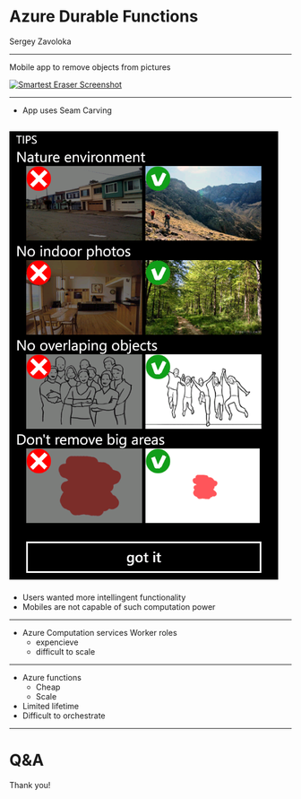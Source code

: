 # Azure Durable Functions

Sergey Zavoloka

---

 Mobile app to remove objects from pictures

[![Smartest Eraser Screenshot](https://img.youtube.com/vi/QMWHeGsVjFA/2.jpg)](https://www.youtube.com/watch?v=QMWHeGsVjFA&t=21s)

---
- App uses Seam Carving

![se_restrictions]
---

- Users wanted more intellingent functionality
- Mobiles are not capable of such computation power

---

- Azure Computation services Worker roles
  - expencieve
  - difficult to scale

---

- Azure functions
  - Cheap
  - Scale
- Limited lifetime
- Difficult to orchestrate

---

# Q&A
Thank you!

[se_restrictions]: images/se_restrictions.png
